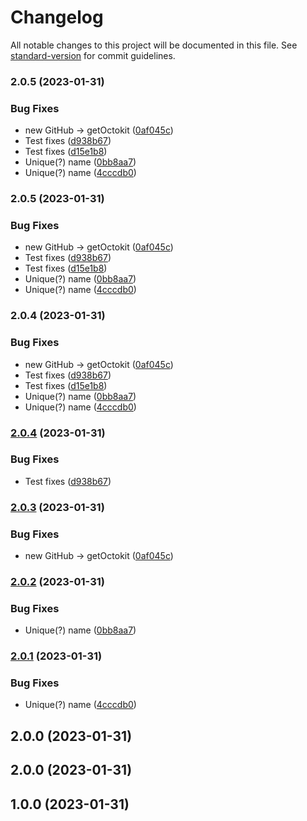 # Changelog

All notable changes to this project will be documented in this file. See [standard-version](https://github.com/conventional-changelog/standard-version) for commit guidelines.

### 2.0.5 (2023-01-31)


### Bug Fixes

* new GitHub -> getOctokit ([0af045c](https://github.com/actions/upload-release-asset/commit/0af045c76936b9a6ac88f5e59312c1bc3a380c3c))
* Test fixes ([d938b67](https://github.com/actions/upload-release-asset/commit/d938b67167e7cb1a071f5ac383cbbafe5444c533))
* Test fixes ([d15e1b8](https://github.com/actions/upload-release-asset/commit/d15e1b8be2372ec01c6ed3591378de1c885872cd))
* Unique(?) name ([0bb8aa7](https://github.com/actions/upload-release-asset/commit/0bb8aa78084c3193c1ddbbdad871571ed0cbc775))
* Unique(?) name ([4cccdb0](https://github.com/actions/upload-release-asset/commit/4cccdb08d1878b7b54c4d9ceae67f5e632144336))

### 2.0.5 (2023-01-31)


### Bug Fixes

* new GitHub -> getOctokit ([0af045c](https://github.com/actions/upload-release-asset/commit/0af045c76936b9a6ac88f5e59312c1bc3a380c3c))
* Test fixes ([d938b67](https://github.com/actions/upload-release-asset/commit/d938b67167e7cb1a071f5ac383cbbafe5444c533))
* Test fixes ([d15e1b8](https://github.com/actions/upload-release-asset/commit/d15e1b8be2372ec01c6ed3591378de1c885872cd))
* Unique(?) name ([0bb8aa7](https://github.com/actions/upload-release-asset/commit/0bb8aa78084c3193c1ddbbdad871571ed0cbc775))
* Unique(?) name ([4cccdb0](https://github.com/actions/upload-release-asset/commit/4cccdb08d1878b7b54c4d9ceae67f5e632144336))

### 2.0.4 (2023-01-31)


### Bug Fixes

* new GitHub -> getOctokit ([0af045c](https://github.com/actions/upload-release-asset/commit/0af045c76936b9a6ac88f5e59312c1bc3a380c3c))
* Test fixes ([d938b67](https://github.com/actions/upload-release-asset/commit/d938b67167e7cb1a071f5ac383cbbafe5444c533))
* Test fixes ([d15e1b8](https://github.com/actions/upload-release-asset/commit/d15e1b8be2372ec01c6ed3591378de1c885872cd))
* Unique(?) name ([0bb8aa7](https://github.com/actions/upload-release-asset/commit/0bb8aa78084c3193c1ddbbdad871571ed0cbc775))
* Unique(?) name ([4cccdb0](https://github.com/actions/upload-release-asset/commit/4cccdb08d1878b7b54c4d9ceae67f5e632144336))

### [2.0.4](https://github.com/actions/upload-release-asset/compare/v2.0.3...v2.0.4) (2023-01-31)


### Bug Fixes

* Test fixes ([d938b67](https://github.com/actions/upload-release-asset/commit/d938b67167e7cb1a071f5ac383cbbafe5444c533))

### [2.0.3](https://github.com/actions/upload-release-asset/compare/v2.0.2...v2.0.3) (2023-01-31)


### Bug Fixes

* new GitHub -> getOctokit ([0af045c](https://github.com/actions/upload-release-asset/commit/0af045c76936b9a6ac88f5e59312c1bc3a380c3c))

### [2.0.2](https://github.com/actions/upload-release-asset/compare/v2.0.1...v2.0.2) (2023-01-31)


### Bug Fixes

* Unique(?) name ([0bb8aa7](https://github.com/actions/upload-release-asset/commit/0bb8aa78084c3193c1ddbbdad871571ed0cbc775))

### [2.0.1](https://github.com/actions/upload-release-asset/compare/v2.0.0...v2.0.1) (2023-01-31)


### Bug Fixes

* Unique(?) name ([4cccdb0](https://github.com/actions/upload-release-asset/commit/4cccdb08d1878b7b54c4d9ceae67f5e632144336))

## 2.0.0 (2023-01-31)

## 2.0.0 (2023-01-31)

## 1.0.0 (2023-01-31)
